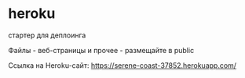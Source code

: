 # heroku
стартер для деплоинга

Файлы - веб-страницы и прочее - размещайте в public

Ссылка на Heroku-сайт: https://serene-coast-37852.herokuapp.com/
